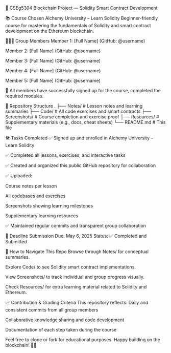 
🔗 CSEg5304 Blockchain Project — Solidity Smart Contract Development

📚 Course Chosen
Alchemy University – Learn Solidity
 Beginner-friendly course for mastering the fundamentals of Solidity and smart contract development on the Ethereum blockchain.


🧑‍🤝‍🧑 Group Members
Member 1: [Full Name] (GitHub: @username)


Member 2: [Full Name] (GitHub: @username)


Member 3: [Full Name] (GitHub: @username)


Member 4: [Full Name] (GitHub: @username)


Member 5: [Full Name] (GitHub: @username)


📌 All members have successfully signed up for the course, completed the required modules.


📁 Repository Structure
. 
├── Notes/               # Lesson notes and learning summaries
├── Code/                # All code exercises and smart contracts
├── Screenshots/         # Course completion and exercise proof
├── Resources/           # Supplementary materials (e.g., docs, cheat sheets)
└── README.md            # This file



🛠️ Tasks Completed
✅ Signed up and enrolled in Alchemy University – Learn Solidity


✅ Completed all lessons, exercises, and interactive tasks


✅ Created and organized this public GitHub repository for collaboration



✅ Uploaded:


Course notes per lesson


All codebases and exercises


Screenshots showing learning milestones


Supplementary learning resources


✅ Maintained regular commits and transparent group collaboration




📅 Deadline
Submission Due: May 6, 2025
 Status: ✅ Completed and Submitted


📝 How to Navigate This Repo
Browse through Notes/ for conceptual summaries.


Explore Code/ to see Solidity smart contract implementations.


View Screenshots/ to track individual and group progress visually.


Check Resources/ for extra learning material related to Solidity and Ethereum.




📈 Contribution & Grading Criteria
This repository reflects:
Daily and consistent commits from all group members


Collaborative knowledge sharing and code development


Documentation of each step taken during the course



Feel free to clone or fork for educational purposes. Happy building on the blockchain! 🧱🚀

